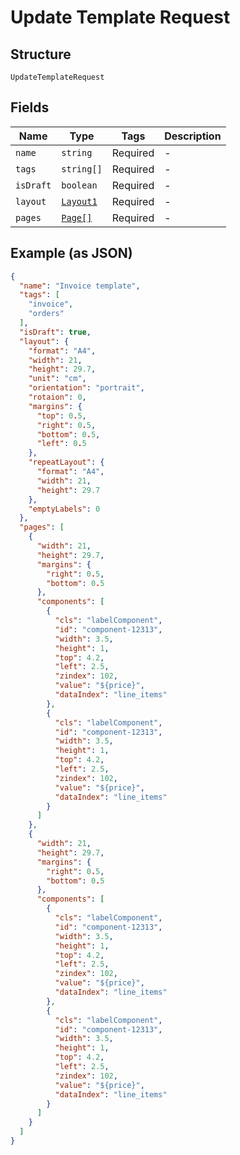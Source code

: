 
# Update Template Request

## Structure

`UpdateTemplateRequest`

## Fields

| Name | Type | Tags | Description |
|  --- | --- | --- | --- |
| `name` | `string` | Required | - |
| `tags` | `string[]` | Required | - |
| `isDraft` | `boolean` | Required | - |
| `layout` | [`Layout1`](/doc/models/layout-1.md) | Required | - |
| `pages` | [`Page[]`](/doc/models/page.md) | Required | - |

## Example (as JSON)

```json
{
  "name": "Invoice template",
  "tags": [
    "invoice",
    "orders"
  ],
  "isDraft": true,
  "layout": {
    "format": "A4",
    "width": 21,
    "height": 29.7,
    "unit": "cm",
    "orientation": "portrait",
    "rotaion": 0,
    "margins": {
      "top": 0.5,
      "right": 0.5,
      "bottom": 0.5,
      "left": 0.5
    },
    "repeatLayout": {
      "format": "A4",
      "width": 21,
      "height": 29.7
    },
    "emptyLabels": 0
  },
  "pages": [
    {
      "width": 21,
      "height": 29.7,
      "margins": {
        "right": 0.5,
        "bottom": 0.5
      },
      "components": [
        {
          "cls": "labelComponent",
          "id": "component-12313",
          "width": 3.5,
          "height": 1,
          "top": 4.2,
          "left": 2.5,
          "zindex": 102,
          "value": "${price}",
          "dataIndex": "line_items"
        },
        {
          "cls": "labelComponent",
          "id": "component-12313",
          "width": 3.5,
          "height": 1,
          "top": 4.2,
          "left": 2.5,
          "zindex": 102,
          "value": "${price}",
          "dataIndex": "line_items"
        }
      ]
    },
    {
      "width": 21,
      "height": 29.7,
      "margins": {
        "right": 0.5,
        "bottom": 0.5
      },
      "components": [
        {
          "cls": "labelComponent",
          "id": "component-12313",
          "width": 3.5,
          "height": 1,
          "top": 4.2,
          "left": 2.5,
          "zindex": 102,
          "value": "${price}",
          "dataIndex": "line_items"
        },
        {
          "cls": "labelComponent",
          "id": "component-12313",
          "width": 3.5,
          "height": 1,
          "top": 4.2,
          "left": 2.5,
          "zindex": 102,
          "value": "${price}",
          "dataIndex": "line_items"
        }
      ]
    }
  ]
}
```

